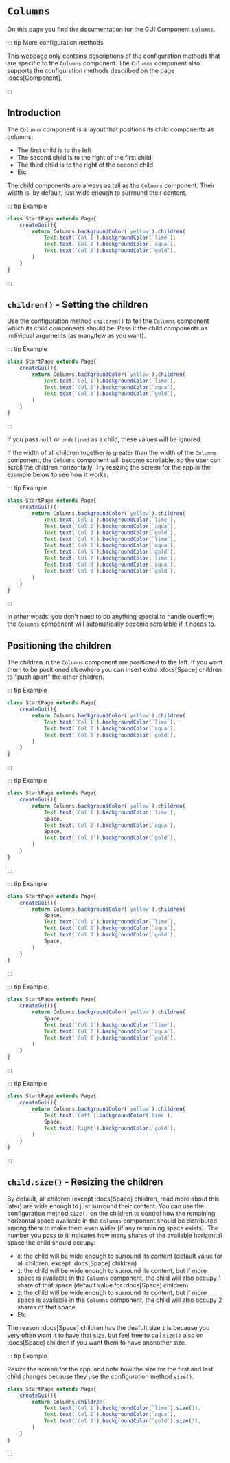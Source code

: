<script>
	import ViewApp from '$lib/ViewApp.svelte'
</script>

# `Columns`
On this page you find the documentation for the GUI Component `Columns`.

::: tip More configuration methods

This webpage only contains descriptions of the configuration methods that are specific to the `Columns` component. The `Columns` component also supports the configuration methods described on the page :docs[Component].

:::




## Introduction
The `Columns` component is a layout that positions its child components as columns:

* The first child is to the left
* The second child is to the right of the first child
* The third child is to the right of the second child
* Etc.

The child components are always as tall as the `Columns` component. Their width is, by default, just wide enough to surround their content.

::: tip Example

```js baga-show
class StartPage extends Page{
	createGui(){
		return Columns.backgroundColor(`yellow`).children(
			Text.text(`Col 1`).backgroundColor(`lime`),
			Text.text(`Col 2`).backgroundColor(`aqua`),
			Text.text(`Col 3`).backgroundColor(`gold`),
		)
	}
}
```

:::



## `children()` - Setting the children
Use the configuration method `children()` to tell the `Columns` component which its child components should be. Pass it the child components as individual arguments (as many/few as you want).

::: tip Example

```js baga-show-editor-code
class StartPage extends Page{
	createGui(){
		return Columns.backgroundColor(`yellow`).children(
			Text.text(`Col 1`).backgroundColor(`lime`),
			Text.text(`Col 2`).backgroundColor(`aqua`),
			Text.text(`Col 3`).backgroundColor(`gold`),
		)
	}
}
```

:::

If you pass `null` or `undefined` as a child, these values will be ignored.

If the width of all children together is greater than the width of the `Columns` component, the `Columns` component will become scrollable, so the user can scroll the children horizontally. Try resizing the screen for the app in the example below to see how it works.

::: tip Example

```js baga-show-editor-code
class StartPage extends Page{
	createGui(){
		return Columns.backgroundColor(`yellow`).children(
			Text.text(`Col 1`).backgroundColor(`lime`),
			Text.text(`Col 2`).backgroundColor(`aqua`),
			Text.text(`Col 3`).backgroundColor(`gold`),
			Text.text(`Col 4`).backgroundColor(`lime`),
			Text.text(`Col 5`).backgroundColor(`aqua`),
			Text.text(`Col 6`).backgroundColor(`gold`),
			Text.text(`Col 7`).backgroundColor(`lime`),
			Text.text(`Col 8`).backgroundColor(`aqua`),
			Text.text(`Col 9`).backgroundColor(`gold`),
		)
	}
}
```

:::

In other words: you don't need to do anything special to handle overflow; the `Columns` component will automatically become scrollable if it needs to.




## Positioning the children
The children in the `Columns` component are positioned to the left. If you want them to be positioned elsewhere you can insert extra :docs[Space] children to "push apart" the other children.

::: tip Example

```js baga-show-editor-code
class StartPage extends Page{
	createGui(){
		return Columns.backgroundColor(`yellow`).children(
			Text.text(`Col 1`).backgroundColor(`lime`),
			Text.text(`Col 2`).backgroundColor(`aqua`),
			Text.text(`Col 3`).backgroundColor(`gold`),
		)
	}
}
```

:::

::: tip Example

```js baga-show-editor-code
class StartPage extends Page{
	createGui(){
		return Columns.backgroundColor(`yellow`).children(
			Text.text(`Col 1`).backgroundColor(`lime`),
			Space,
			Text.text(`Col 2`).backgroundColor(`aqua`),
			Space,
			Text.text(`Col 3`).backgroundColor(`gold`),
		)
	}
}
```

:::

::: tip Example

```js baga-show-editor-code
class StartPage extends Page{
	createGui(){
		return Columns.backgroundColor(`yellow`).children(
			Space,
			Text.text(`Col 1`).backgroundColor(`lime`),
			Text.text(`Col 2`).backgroundColor(`aqua`),
			Text.text(`Col 3`).backgroundColor(`gold`),
			Space,
		)
	}
}
```

:::

::: tip Example

```js baga-show-editor-code
class StartPage extends Page{
	createGui(){
		return Columns.backgroundColor(`yellow`).children(
			Space,
			Text.text(`Col 1`).backgroundColor(`lime`),
			Text.text(`Col 2`).backgroundColor(`aqua`),
			Text.text(`Col 3`).backgroundColor(`gold`),
		)
	}
}
```

:::

::: tip Example

```js baga-show-editor-code
class StartPage extends Page{
	createGui(){
		return Columns.backgroundColor(`yellow`).children(
			Text.text(`Left`).backgroundColor(`lime`),
			Space,
			Text.text(`Right`).backgroundColor(`gold`),
		)
	}
}
```

:::






## `child.size()` - Resizing the children
By default, all children (except :docs[Space] children, read more about this later) are wide enough to just surround their content. You can use the configuration method `size()` on the children to control how the remaining horizontal space available in the `Columns` component should be distributed among them to make them even wider (if any remaining space exists). The number you pass to it indicates how many shares of the available horizontal space the child should occupy:

* `0`: the child will be wide enough to surround its content (default value for all children, except :docs[Space] children)
* `1`: the child will be wide enough to surround its content, but if more space is available in the `Columns` component, the child will also occupy 1 share of that space (default value for :docs[Space] children)
* `2`: the child will be wide enough to surround its content, but if more space is available in the `Columns` component, the child will also occupy 2 shares of that space
* Etc.

The reason :docs[Space] children has the deafult size `1` is because you very often want it to have that size, but feel free to call `size()` also on :docs[Space] children if you want them to have anonother size.



::: tip Example

Resize the screen for the app, and note how the size for the first and last child changes because they use the configuration method `size()`.

```js baga-show-editor-code
class StartPage extends Page{
	createGui(){
		return Columns.children(
			Text.text(`Col 1`).backgroundColor(`lime`).size(1),
			Text.text(`Col 2`).backgroundColor(`aqua`),
			Text.text(`Col 3`).backgroundColor(`gold`).size(3),
		)
	}
}
```

:::